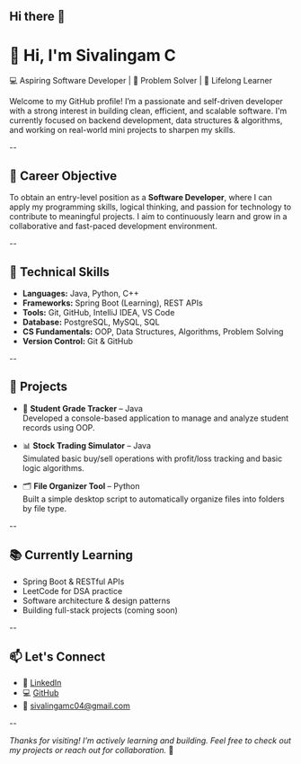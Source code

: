 ## Hi there 👋

<!--
**sivalingam2003/sivalingam2003** is a ✨ _special_ ✨ repository because its `README.md` (this file) appears on your GitHub profile.

Here are some ideas to get you started:

- 🔭 I’m currently working on ...
- 🌱 I’m currently learning ...
- 👯 I’m looking to collaborate on ...
- 🤔 I’m looking for help with ...
- 💬 Ask me about ...
- 📫 How to reach me: ...
- 😄 Pronouns: ...
- ⚡ Fun fact: ...
-->
# 👋 Hi, I'm Sivalingam C

💻 Aspiring Software Developer | 🚀 Problem Solver | 🌱 Lifelong Learner

Welcome to my GitHub profile! I’m a passionate and self-driven developer with a strong interest in building clean, efficient, and scalable software. I'm currently focused on backend development, data structures & algorithms, and working on real-world mini projects to sharpen my skills.

--

## 🎯 Career Objective

To obtain an entry-level position as a **Software Developer**, where I can apply my programming skills, logical thinking, and passion for technology to contribute to meaningful projects. I aim to continuously learn and grow in a collaborative and fast-paced development environment.

--

## 💼 Technical Skills

- **Languages:** Java, Python, C++  
- **Frameworks:** Spring Boot (Learning), REST APIs  
- **Tools:** Git, GitHub, IntelliJ IDEA, VS Code  
- **Database:** PostgreSQL, MySQL, SQL  
- **CS Fundamentals:** OOP, Data Structures, Algorithms, Problem Solving  
- **Version Control:** Git & GitHub

--

## 🚀 Projects

- 📘 **Student Grade Tracker** – Java  
  Developed a console-based application to manage and analyze student records using OOP.

- 📊 **Stock Trading Simulator** – Java  
  Simulated basic buy/sell operations with profit/loss tracking and basic logic algorithms.

- 🗂️ **File Organizer Tool** – Python  
  Built a simple desktop script to automatically organize files into folders by file type.

--

## 📚 Currently Learning

- Spring Boot & RESTful APIs  
- LeetCode for DSA practice  
- Software architecture & design patterns  
- Building full-stack projects (coming soon)

--

## 📫 Let's Connect

- 🔗 [LinkedIn](https://www.linkedin.com/in/sivalingam-c)  
- 💻 [GitHub](https://github.com/sivalingam2003)  
- 📧 sivalingamc04@gmail.com  

--

_Thanks for visiting! I’m actively learning and building. Feel free to check out my projects or reach out for collaboration._ 🙌
